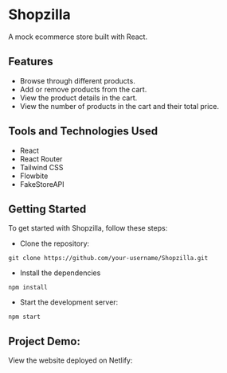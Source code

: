 # Shopzilla
A mock ecommerce store built with React.

## Features
* Browse through different products.
* Add or remove products from the cart.
* View the product details in the cart.
* View the number of products in the cart and their total price.

## Tools and Technologies Used
* React 
* React Router 
* Tailwind CSS 
* Flowbite 
* FakeStoreAPI

## Getting Started
To get started with Shopzilla, follow these steps:

* Clone the repository:

```
git clone https://github.com/your-username/Shopzilla.git
```

* Install the dependencies
```
npm install
```

* Start the development server:
```
npm start
```

## Project Demo:
View the website deployed on Netlify:
